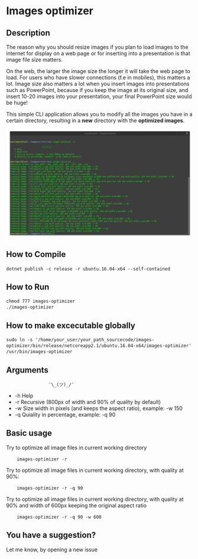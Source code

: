 # Images optimizer

## Description

The reason why you should resize images if you plan to load images to the internet for display on a web page or for inserting into a presentation is that image file size matters.

On the web, the larger the image size the longer it will take the web page to load. For users who have slower connections (f.e in mobiles), this matters a lot. Image size also matters a lot when you insert images into presentations such as PowerPoint, because if you keep the image at its original size, and insert 10-20 images into your presentation, your final PowerPoint size would be huge!

This simple CLI application allows you to modify all the images you have in a certain directory, resulting in a **new** directory with the **optimized images**.

![alt text](https://raw.githubusercontent.com/unarix/images-optimizer/master/screenshot.png?raw=true)

## How to Compile

    dotnet publish -c release -r ubuntu.16.04-x64 --self-contained

## How to Run

    chmod 777 images-optimizer
    ./images-optimizer

## How to make excecutable globally

    sudo ln -s '/home/your_user/your_path_sourcecode/images-optimizer/bin/release/netcoreapp2.1/ubuntu.16.04-x64/images-optimizer' /usr/bin/images-optimizer

## Arguments

                    ¯\_(ツ)_/¯

-   -h Help
-   -r Recursive (800px of width and 90% of quality by default)
-   -w Size width in pixels (and keeps the aspect ratio), example: -w 150
-   -q Quiality in percentage, example: -q 90

## Basic usage

Try to optimize all image files in current working directory

        images-optimizer -r

Try to optimize all image files in current working directory, with quality at 90%:

        images-optimizer -r -q 90

Try to optimize all image files in current working directory, with quality at 90% and width of 600px keeping the original aspect ratio

        images-optimizer -r -q 90 -w 600


## You have a suggestion?

Let me know, by opening a new issue
